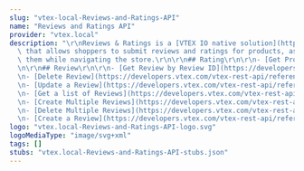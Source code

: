 ```yaml
---
slug: "vtex-local-Reviews-and-Ratings-API"
name: "Reviews and Ratings API"
provider: "vtex.local"
description: "\r\nReviews & Ratings is a [VTEX IO native solution](https://developers.vtex.com/vtex-developer-docs/docs/vtex-reviews-and-ratings)\
  \ that allows shoppers to submit reviews and ratings for products, as well as see\
  \ them while navigating the store.\r\n\r\n## Rating\r\n\r\n- [Get Product Rating](https://developers.vtex.com/vtex-rest-api/reference/getproductrating)\r\
  \n\r\n## Review\r\n\r\n- [Get Review by Review ID](https://developers.vtex.com/vtex-rest-api/reference/getreviewbyreviewid)\r\
  \n- [Delete Review](https://developers.vtex.com/vtex-rest-api/reference/deletereview)\r\
  \n- [Update a Review](https://developers.vtex.com/vtex-rest-api/reference/editreview)\r\
  \n- [Get a list of Reviews](https://developers.vtex.com/vtex-rest-api/reference/getalistofreviews)\r\
  \n- [Create Multiple Reviews](https://developers.vtex.com/vtex-rest-api/reference/savemultiplereviews)\r\
  \n- [Delete Multiple Reviews](https://developers.vtex.com/vtex-rest-api/reference/deletemultiplereviews)\r\
  \n- [Create a Review](https://developers.vtex.com/vtex-rest-api/reference/savereview)"
logo: "vtex.local-Reviews-and-Ratings-API-logo.svg"
logoMediaType: "image/svg+xml"
tags: []
stubs: "vtex.local-Reviews-and-Ratings-API-stubs.json"
---
```

